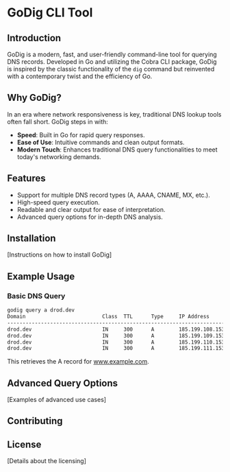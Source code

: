 # GoDig CLI Tool

## Introduction

GoDig is a modern, fast, and user-friendly command-line tool for querying DNS records. Developed in Go and utilizing the Cobra CLI package, GoDig is inspired by the classic functionality of the `dig` command but reinvented with a contemporary twist and the efficiency of Go.

## Why GoDig?

In an era where network responsiveness is key, traditional DNS lookup tools often fall short. GoDig steps in with:

- **Speed**: Built in Go for rapid query responses.
- **Ease of Use**: Intuitive commands and clean output formats.
- **Modern Touch**: Enhances traditional DNS query functionalities to meet today's networking demands.

## Features

- Support for multiple DNS record types (A, AAAA, CNAME, MX, etc.).
- High-speed query execution.
- Readable and clear output for ease of interpretation.
- Advanced query options for in-depth DNS analysis.

## Installation

[Instructions on how to install GoDig]

## Example Usage

### Basic DNS Query

```bash
godig query a drod.dev
Domain                         Class  TTL      Type     IP Address
-----------------------------------------------------------------------
drod.dev                       IN     300      A        185.199.108.153
drod.dev                       IN     300      A        185.199.109.153
drod.dev                       IN     300      A        185.199.110.153
drod.dev                       IN     300      A        185.199.111.153
```
This retrieves the A record for www.example.com.

## Advanced Query Options
[Examples of advanced use cases]

## Contributing

## License

[Details about the licensing]